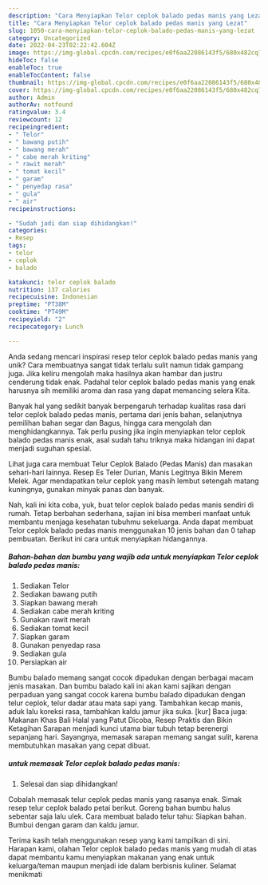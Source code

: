 ```yaml
---
description: "Cara Menyiapkan Telor ceplok balado pedas manis yang Lezat"
title: "Cara Menyiapkan Telor ceplok balado pedas manis yang Lezat"
slug: 1050-cara-menyiapkan-telor-ceplok-balado-pedas-manis-yang-lezat
category: Uncategorized
date: 2022-04-23T02:22:42.604Z
image: https://img-global.cpcdn.com/recipes/e0f6aa22086143f5/680x482cq70/telor-ceplok-balado-pedas-manis-foto-resep-utama.jpg
hideToc: false
enableToc: true
enableTocContent: false
thumbnail: https://img-global.cpcdn.com/recipes/e0f6aa22086143f5/680x482cq70/telor-ceplok-balado-pedas-manis-foto-resep-utama.jpg
cover: https://img-global.cpcdn.com/recipes/e0f6aa22086143f5/680x482cq70/telor-ceplok-balado-pedas-manis-foto-resep-utama.jpg
author: Admin
authorAv: notfound
ratingvalue: 3.4
reviewcount: 12
recipeingredient:
- " Telor"
- " bawang putih"
- " bawang merah"
- " cabe merah kriting"
- " rawit merah"
- " tomat kecil"
- " garam"
- " penyedap rasa"
- " gula"
- " air"
recipeinstructions:

- "Sudah jadi dan siap dihidangkan!"
categories:
- Resep
tags:
- telor
- ceplok
- balado

katakunci: telor ceplok balado 
nutrition: 137 calories
recipecuisine: Indonesian
preptime: "PT38M"
cooktime: "PT49M"
recipeyield: "2"
recipecategory: Lunch

---
```





Anda sedang mencari inspirasi resep telor ceplok balado pedas manis yang unik? Cara membuatnya sangat tidak terlalu sulit namun tidak gampang juga. Jika keliru mengolah maka hasilnya akan hambar dan justru cenderung tidak enak. Padahal telor ceplok balado pedas manis yang enak harusnya sih memiliki aroma dan rasa yang dapat memancing selera Kita.





Banyak hal yang sedikit banyak berpengaruh terhadap kualitas rasa dari telor ceplok balado pedas manis, pertama dari jenis bahan, selanjutnya pemilihan bahan segar dan Bagus, hingga cara mengolah dan menghidangkannya. Tak perlu pusing jika ingin menyiapkan telor ceplok balado pedas manis enak,      asal sudah tahu triknya maka hidangan ini dapat menjadi suguhan spesial.














Lihat juga cara membuat Telur Ceplok Balado (Pedas Manis) dan masakan sehari-hari lainnya. Resep Es Teler Durian, Manis Legitnya Bikin Merem Melek. Agar mendapatkan telur ceplok yang masih lembut setengah matang kuningnya, gunakan minyak panas dan banyak.






Nah, kali ini kita coba, yuk, buat telor ceplok balado pedas manis sendiri di rumah. Tetap berbahan sederhana, sajian ini bisa memberi manfaat untuk membantu menjaga kesehatan tubuhmu sekeluarga. Anda dapat membuat Telor ceplok balado pedas manis menggunakan 10 jenis bahan dan 0 tahap pembuatan. Berikut ini cara untuk menyiapkan hidangannya.

<!--inarticleads1-->

##### Bahan-bahan dan bumbu yang wajib ada untuk menyiapkan Telor ceplok balado pedas manis:

1. Sediakan  Telor
1. Sediakan  bawang putih
1. Siapkan  bawang merah
1. Sediakan  cabe merah kriting
1. Gunakan  rawit merah
1. Sediakan  tomat kecil
1. Siapkan  garam
1. Gunakan  penyedap rasa
1. Sediakan  gula
1. Persiapkan  air


Bumbu balado memang sangat cocok dipadukan dengan berbagai macam jenis masakan. Dan bumbu balado kali ini akan kami sajikan dengan perpaduan yang sangat cocok karena bumbu balado dipadukan dengan telur ceplok, telur dadar atau mata sapi yang. Tambahkan kecap manis, aduk lalu koreksi rasa, tambahkan kaldu jamur jika suka. [kur] Baca juga: Makanan Khas Bali Halal yang Patut Dicoba, Resep Praktis dan Bikin Ketagihan Sarapan menjadi kunci utama biar tubuh tetap berenergi sepanjang hari. Sayangnya, memasak sarapan memang sangat sulit, karena membutuhkan masakan yang cepat dibuat. 

<!--inarticleads2-->

#####  untuk memasak Telor ceplok balado pedas manis:


1. Selesai dan siap dihidangkan!

Cobalah memasak telur ceplok pedas manis yang rasanya enak. Simak resep telur ceplok balado petai berikut. Goreng bahan bumbu halus sebentar saja lalu ulek. Cara membuat balado telur tahu: Siapkan bahan. Bumbui dengan garam dan kaldu jamur. 

Terima kasih telah menggunakan resep yang kami tampilkan di sini. Harapan kami, olahan Telor ceplok balado pedas manis yang mudah di atas dapat membantu kamu menyiapkan makanan yang enak untuk keluarga/teman maupun menjadi ide dalam berbisnis kuliner. Selamat menikmati
